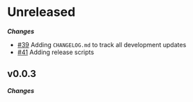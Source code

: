 # Unreleased

***Changes***

- [\#39](https://github.com/furynet/fury/issues/39) Adding `CHANGELOG.md` to track all development updates
- [\#41](https://github.com/furynet/fury/issues/41) Adding release scripts

## v0.0.3

***Changes***
